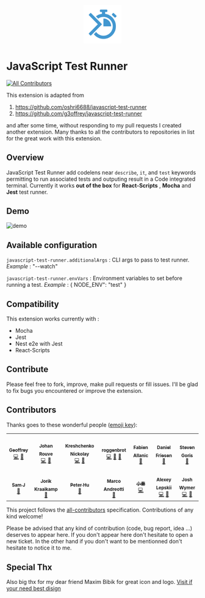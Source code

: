 <p align="center"><img src="./ressources/icon.png" width="20%"></p>

# JavaScript Test Runner

[![All Contributors](https://img.shields.io/badge/all_contributors-14-orange.svg?style=flat-square)](#contributors)

This extension is adapted from 

1. https://github.com/oshri6688/javascript-test-runner
2. https://github.com/g3offrey/javascript-test-runner

and after some time, without responding to my pull requests I created  another extension. Many thanks to all the contributors to repositories in list for the great work with this extension.

## Overview

JavaScript Test Runner add codelens near `describe`, `it`, and `test` keywords permitting to run associated tests and outputing result in a Code integrated terminal.
Currently it works **out of the box** for **React-Scripts** , **Mocha** and **Jest** test runner.

## Demo

![demo](./ressources//demo.gif)

## Available configuration

`javascript-test-runner.additionalArgs` : CLI args to pass to test runner.
_Example_ : "--watch"

`javascript-test-runner.envVars` : Environment variables to set before running a test.
_Example_ : { NODE_ENV": "test" }

## Compatibility

This extension works currently with :

-   Mocha
-   Jest
-   Nest e2e with Jest
-   React-Scripts

## Contribute

Please feel free to fork, improve, make pull requests or fill issues.
I'll be glad to fix bugs you encountered or improve the extension.

## Contributors

Thanks goes to these wonderful people ([emoji key](https://github.com/kentcdodds/all-contributors#emoji-key)):

<!-- ALL-CONTRIBUTORS-LIST:START - Do not remove or modify this section -->
<!-- prettier-ignore-start -->
<!-- markdownlint-disable -->
<table>
  <tr>
    <td align="center"><a href="https://github.com/g3offrey"><img src="https://avatars1.githubusercontent.com/u/11151445?v=4" width="100px;" alt=""/><br /><sub><b>Geoffrey</b></sub></a><br /><a href="https://github.com/g3offrey/javascript-test-runner-reloaded/commits?author=g3offrey" title="Code">💻</a> <a href="#ideas-g3offrey" title="Ideas, Planning, & Feedback">🤔</a></td>
    <td align="center"><a href="https://github.com/ooga"><img src="https://avatars0.githubusercontent.com/u/3911114?v=4" width="100px;" alt=""/><br /><sub><b>Johan Rouve</b></sub></a><br /><a href="https://github.com/g3offrey/javascript-test-runner-reloaded/commits?author=ooga" title="Code">💻</a> <a href="https://github.com/g3offrey/javascript-test-runner-reloaded/issues?q=author%3Aooga" title="Bug reports">🐛</a></td>
    <td align="center"><a href="https://github.com/nkreshchenko"><img src="https://avatars0.githubusercontent.com/u/26111050?v=4" width="100px;" alt=""/><br /><sub><b>Kreshchenko Nickolay</b></sub></a><br /><a href="https://github.com/g3offrey/javascript-test-runner-reloaded/commits?author=nkreshchenko" title="Code">💻</a> <a href="#ideas-nkreshchenko" title="Ideas, Planning, & Feedback">🤔</a></td>
    <td align="center"><a href="https://github.com/roggenbrot"><img src="https://avatars1.githubusercontent.com/u/41467575?v=4" width="100px;" alt=""/><br /><sub><b>roggenbrot</b></sub></a><br /><a href="https://github.com/g3offrey/javascript-test-runner-reloaded/commits?author=roggenbrot" title="Code">💻</a> <a href="https://github.com/g3offrey/javascript-test-runner-reloaded/issues?q=author%3Aroggenbrot" title="Bug reports">🐛</a> <a href="#ideas-roggenbrot" title="Ideas, Planning, & Feedback">🤔</a></td>
    <td align="center"><a href="http://allanic.org"><img src="https://avatars2.githubusercontent.com/u/1240520?v=4" width="100px;" alt=""/><br /><sub><b>Fabien Allanic</b></sub></a><br /><a href="https://github.com/g3offrey/javascript-test-runner-reloaded/issues?q=author%3Afallanic" title="Bug reports">🐛</a></td>
    <td align="center"><a href="http://danielfriesen.name/"><img src="https://avatars2.githubusercontent.com/u/53399?v=4" width="100px;" alt=""/><br /><sub><b>Daniel Friesen</b></sub></a><br /><a href="https://github.com/g3offrey/javascript-test-runner-reloaded/issues?q=author%3Adantman" title="Bug reports">🐛</a></td>
    <td align="center"><a href="https://github.com/GoGoris"><img src="https://avatars0.githubusercontent.com/u/2930063?v=4" width="100px;" alt=""/><br /><sub><b>Steven Goris</b></sub></a><br /><a href="https://github.com/g3offrey/javascript-test-runner-reloaded/issues?q=author%3AGoGoris" title="Bug reports">🐛</a></td>
  </tr>
  <tr>
    <td align="center"><a href="http://nfour.me"><img src="https://avatars1.githubusercontent.com/u/2108452?v=4" width="100px;" alt=""/><br /><sub><b>Sam J</b></sub></a><br /><a href="https://github.com/g3offrey/javascript-test-runner-reloaded/issues?q=author%3Anfour" title="Bug reports">🐛</a></td>
    <td align="center"><a href="https://github.com/JostCrow"><img src="https://avatars0.githubusercontent.com/u/390575?v=4" width="100px;" alt=""/><br /><sub><b>Jorik Kraaikamp</b></sub></a><br /><a href="https://github.com/g3offrey/javascript-test-runner-reloaded/issues?q=author%3AJostCrow" title="Bug reports">🐛</a></td>
    <td align="center"><a href="https://github.com/PeikangHu"><img src="https://avatars3.githubusercontent.com/u/16585242?v=4" width="100px;" alt=""/><br /><sub><b>Peter Hu</b></sub></a><br /><a href="https://github.com/g3offrey/javascript-test-runner-reloaded/issues?q=author%3APeikangHu" title="Bug reports">🐛</a></td>
    <td align="center"><a href="https://github.com/marqu3z"><img src="https://avatars2.githubusercontent.com/u/1413476?v=4" width="100px;" alt=""/><br /><sub><b>Marco Andreotti</b></sub></a><br /><a href="https://github.com/g3offrey/javascript-test-runner-reloaded/issues?q=author%3Amarqu3z" title="Bug reports">🐛</a></td>
    <td align="center"><a href="https://xqin.net/"><img src="https://avatars3.githubusercontent.com/u/1265888?v=4" width="100px;" alt=""/><br /><sub><b>小秦</b></sub></a><br /><a href="https://github.com/g3offrey/javascript-test-runner-reloaded/commits?author=xqin" title="Code">💻</a></td>
    <td align="center"><a href="https://github.com/alexeynobody"><img src="https://avatars3.githubusercontent.com/u/12109503?v=4" width="100px;" alt=""/><br /><sub><b>Alexey Lepskii</b></sub></a><br /><a href="https://github.com/g3offrey/javascript-test-runner-reloaded/commits?author=alexeynobody" title="Code">💻</a> <a href="https://github.com/g3offrey/javascript-test-runner-reloaded/issues?q=author%3Aalexeynobody" title="Bug reports">🐛</a></td>
    <td align="center"><a href="https://github.com/jbwyme"><img src="https://avatars0.githubusercontent.com/u/556882?v=4" width="100px;" alt=""/><br /><sub><b>Josh Wymer</b></sub></a><br /><a href="https://github.com/g3offrey/javascript-test-runner-reloaded/commits?author=jbwyme" title="Code">💻</a> <a href="https://github.com/g3offrey/javascript-test-runner-reloaded/issues?q=author%3Ajbwyme" title="Bug reports">🐛</a></td>
  </tr>
</table>

<!-- markdownlint-enable -->
<!-- prettier-ignore-end -->
<!-- ALL-CONTRIBUTORS-LIST:END -->

This project follows the [all-contributors](https://github.com/kentcdodds/all-contributors) specification. Contributions of any kind welcome!

Please be advised that any kind of contribution (code, bug report, idea ...) deserves to appear here. If you don't appear here don't hesitate to open a new ticket.
In the other hand if you don't want to be mentionned don't hesitate to notice it to me.

## Special Thx

Also big thx for my dear friend Maxim Bibik for great icon and logo. [Visit if your need best disign](https://xmmbbk.ru/)
